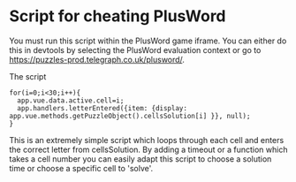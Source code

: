 # Script for cheating PlusWord

You must run this script within the PlusWord game iframe. You can either do this in devtools by selecting the PlusWord evaluation context or go to https://puzzles-prod.telegraph.co.uk/plusword/.

The script
```{js}
for(i=0;i<30;i++){
  app.vue.data.active.cell=i;
  app.handlers.letterEntered({item: {display: app.vue.methods.getPuzzleObject().cellsSolution[i] }}, null);
}
```

This is an extremely simple script which loops through each cell and enters the correct letter from cellsSolution. By adding a timeout or a function which takes a cell number you can easily adapt this script to choose a solution time or choose a specific cell to 'solve'.
